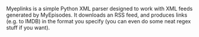 Myeplinks is a simple Python XML parser designed to work with XML feeds generated by MyEpisodes. It downloads an RSS feed, and produces links (e.g. to IMDB) in the format you specify (you can even do some neat regex stuff if you want).
